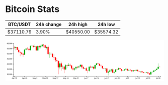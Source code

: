 # Bitcoin Stats

BTC/USDT|24h change|24h high|24h low|
|---|---|---|---|
|$37110.79|3.90%|$40550.00|$35574.32|

<img src="./chart.svg">

